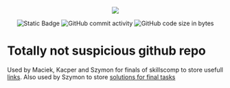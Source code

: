 <p align="center">
  <img src="https://github.com/Szymon-Glinka/skillsComp/assets/131162335/61ca9152-2164-4cfa-b2b0-14bd25c4e0f3">
</p>
<p align="center">
  <img alt="Static Badge" src="https://img.shields.io/badge/skillsComp-Robotyka_Mobilna-blue">
  <img alt="GitHub commit activity" src="https://img.shields.io/github/commit-activity/t/Szymon-Glinka/skillsComp">
  <img alt="GitHub code size in bytes" src="https://img.shields.io/github/languages/code-size/Szymon-Glinka/skillsComp">
</p>

# Totally not suspicious github repo
Used by Maciek, Kacper and Szymon for finals of skillscomp to store usefull [links](https://github.com/Szymon-Glinka/skillsComp-finals/blob/main/Links.md). Also used by Szymon to store [solutions for final tasks]()

